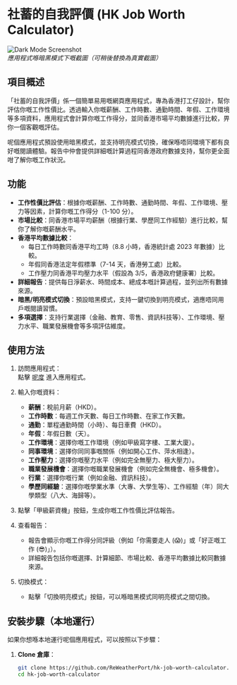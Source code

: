 # 社蓄的自我評價 (HK Job Worth Calculator)

![Dark Mode Screenshot](https://via.placeholder.com/800x400.png?text=Dark+Mode+Screenshot)  
*應用程式喺暗黑模式下嘅截圖（可稍後替換為真實截圖）*

## 項目概述

「社蓄的自我評價」係一個簡單易用嘅網頁應用程式，專為香港打工仔設計，幫你評估你嘅工作性價比。透過輸入你嘅薪酬、工作時數、通勤時間、年假、工作環境等多項資料，應用程式會計算你嘅工作得分，並同香港市場平均數據進行比較，畀你一個客觀嘅評估。

呢個應用程式預設使用暗黑模式，並支持明亮模式切換，確保喺唔同環境下都有良好嘅閱讀體驗。報告中仲會提供詳細嘅計算過程同香港政府數據支持，幫你更全面咁了解你嘅工作狀況。

## 功能

- **工作性價比評估**：根據你嘅薪酬、工作時數、通勤時間、年假、工作環境、壓力等因素，計算你嘅工作得分（1-100 分）。
- **市場比較**：同香港市場平均薪酬（根據行業、學歷同工作經驗）進行比較，幫你了解你嘅薪酬水平。
- **香港平均數據比較**：
  - 每日工作時數同香港平均工時（8.8 小時，香港統計處 2023 年數據）比較。
  - 年假同香港法定年假標準（7-14 天，香港勞工處）比較。
  - 工作壓力同香港平均壓力水平（假設為 3/5，香港政府健康署）比較。
- **詳細報告**：提供每日淨薪水、時間成本、總成本嘅計算過程，並列出所有數據來源。
- **暗黑/明亮模式切換**：預設暗黑模式，支持一鍵切換到明亮模式，適應唔同用戶嘅閱讀習慣。
- **多項選擇**：支持行業選擇（金融、教育、零售、資訊科技等）、工作環境、壓力水平、職業發展機會等多項評估維度。

## 使用方法

1. 訪問應用程式：  
   點擊 [呢度](https://ReWeatherPort.github.io/hk-job-worth-calculator) 進入應用程式。

2. 輸入你嘅資料：
   - **薪酬**：稅前月薪（HKD）。
   - **工作時數**：每週工作天數、每日工作時數、在家工作天數。
   - **通勤**：單程通勤時間（小時）、每日車費（HKD）。
   - **年假**：年假日數（天）。
   - **工作環境**：選擇你嘅工作環境（例如甲級寫字樓、工業大廈）。
   - **同事環境**：選擇你同同事嘅關係（例如開心工作、萍水相逢）。
   - **工作壓力**：選擇你嘅壓力水平（例如完全無壓力、極大壓力）。
   - **職業發展機會**：選擇你嘅職業發展機會（例如完全無機會、極多機會）。
   - **行業**：選擇你嘅行業（例如金融、資訊科技）。
   - **學歷同經驗**：選擇你嘅學業水準（大專、大學生等）、工作經驗（年）同大學類型（八大、海歸等）。

3. 點擊「甲級薪資機」按鈕，生成你嘅工作性價比評估報告。

4. 查看報告：
   - 報告會顯示你嘅工作得分同評級（例如「你需要走人 (😱)」或「好正嘅工作 (😎)」）。
   - 詳細報告包括你嘅選擇、計算細節、市場比較、香港平均數據比較同數據來源。

5. 切換模式：
   - 點擊「切換明亮模式」按鈕，可以喺暗黑模式同明亮模式之間切換。

## 安裝步驟（本地運行）

如果你想喺本地運行呢個應用程式，可以按照以下步驟：

1. **Clone 倉庫**：
   ```bash
   git clone https://github.com/ReWeatherPort/hk-job-worth-calculator.git
   cd hk-job-worth-calculator